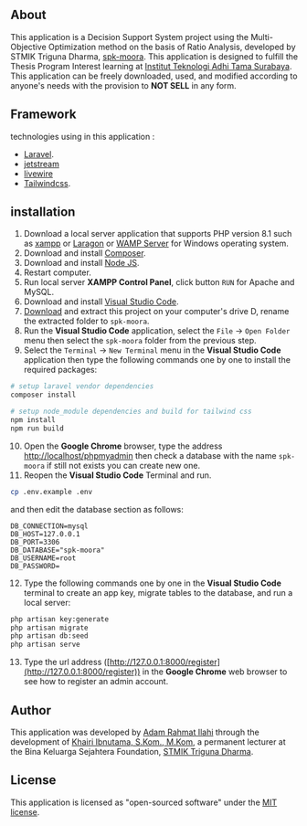 ## About

This application is a Decision Support System project using the Multi-Objective Optimization method on the basis of Ratio Analysis, developed by STMIK Triguna Dharma, [spk-moora](https://github.com/Kaitama/spk-moora). This application is designed to fulfill the Thesis Program Interest learning at [Institut Teknologi Adhi Tama Surabaya](https://itats.ac.id/). This application can be freely downloaded, used, and modified according to anyone's needs with the provision to **NOT SELL** in any form.

## Framework

technologies using in this application : 
-   [Laravel](https://laravel.com).
-   [jetstream](https://jetstream.laravel.com)
-   [livewire](https://livewire.laravel.com)
-   [Tailwindcss](https://tailwindcss.com).

## installation

1. Download a local server application that supports PHP version 8.1 such as [xampp](https://www.apachefriends.org/) or [Laragon](https://laragon.org/) or [WAMP Server](https://www.wampserver.com/en/download-wampserver-64bits/) for Windows operating system.
2. Download and install [Composer](https://getcomposer.org/Composer-Setup.exe).
3. Download and install [Node JS](https://nodejs.org/en/download/).
4. Restart computer.
5. Run local server **XAMPP Control Panel**, click button `RUN` for Apache and MySQL.
6. Download and install [Visual Studio Code](https://code.visualstudio.com/Download).
7. [Download](https://github.com/adamjatim/spk-moora/archive/refs/heads/main.zip) and extract this project on your computer's drive D, rename the extracted folder to `spk-moora`.
8. Run the **Visual Studio Code** application, select the `File` -> `Open Folder` menu then select the `spk-moora` folder from the previous step.
9. Select the `Terminal` -> `New Terminal` menu in the **Visual Studio Code** application then type the following commands one by one to install the required packages:

```bash
# setup laravel vendor dependencies
composer install

# setup node_module dependencies and build for tailwind css
npm install
npm run build
```
10. Open the **Google Chrome** browser, type the address [http://localhost/phpmyadmin](http://localhost/phpmyadmin) then check a database with the name `spk-moora` if still not exists you can create new one.
11. Reopen the **Visual Studio Code** Terminal and run.
```bash
cp .env.example .env
```
and then edit the database section as follows:
```
DB_CONNECTION=mysql
DB_HOST=127.0.0.1
DB_PORT=3306
DB_DATABASE="spk-moora"
DB_USERNAME=root
DB_PASSWORD=
```

12. Type the following commands one by one in the **Visual Studio Code** terminal to create an app key, migrate tables to the database, and run a local server:

```bash
php artisan key:generate
php artisan migrate
php artisan db:seed
php artisan serve
```

13. Type the url address ([http://127.0.0.1:8000/register](http://127.0.0.1:8000/register)) in the **Google Chrome** web browser to see how to register an admin account.

## Author

This application was developed by [Adam Rahmat Ilahi](https://github.com/adamjatim) through the development of [Khairi Ibnutama, S.Kom., M.Kom](https://kaitama.dev), a permanent lecturer at the Bina Keluarga Sejahtera Foundation, [STMIK Triguna Dharma](https://www.trigunadharma.ac.id).


## License

This application is licensed as "open-sourced software" under the [MIT license](https://opensource.org/licenses/MIT).
